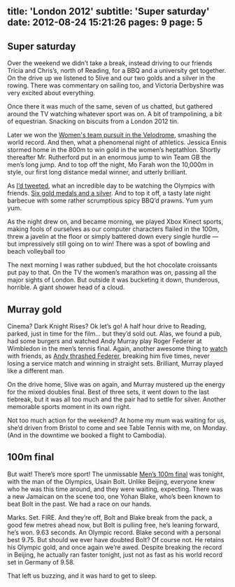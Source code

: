 title: 'London 2012'
subtitle: 'Super saturday'
date: 2012-08-24 15:21:26
pages: 9
page: 5
---

## Super saturday

Over the weekend we didn’t take a break, instead driving to our friends Tricia and Chris’s, north of Reading, for a BBQ and a university get together. On the drive up we listened to 5live and our two golds and a silver in the rowing. There was commentary on sailing too, and Victoria Derbyshire was very excited about everything.

Once there it was much of the same, seven of us chatted, but gathered around the TV watching whatever sport was on. A bit of trampolining, a bit of equestrian. Snacking on biscuits from a London 2012 tin.

Later we won the [Women's team pursuit in the Velodrome](http://london2012.bbc.co.uk/cycling-track/event/women-team-pursuit/phase=ctw402100/index.html), smashing the world record. And then, what a phenomenal night of athletics. Jessica Ennis stormed home in the 800m to win gold in the women’s heptathlon. Shortly thereafter Mr. Rutherford put in an enormous jump to win Team GB the men’s long jump. And to top off the night, Mo Farah won the 10,000m in style, our first long distance medal winner, and utterly brilliant.

As [I’d tweeted](https://twitter.com/fofr/status/231855295373131777), what an incredible day to be watching the Olympics with friends. [Six gold medals and a silver](http://www.bbc.co.uk/sport/0/olympics/19131859). And to top it off, a tasty late night barbecue with some rather scrumptious spicy BBQ’d prawns. Yum yum yum.

As the night drew on, and became morning, we played Xbox Kinect sports, making fools of ourselves as our computer characters flailed in the 100m, threw a javelin at the floor or simply battered down every single hurdle — but impressively still going on to win! There was a spot of bowling and beach volleyball too

The next morning I was rather subdued, but the hot chocolate croissants put pay to that. On the TV the women’s marathon was on, passing all the major sights of London. But outside it was bucketing it down, thunderous, horrible. A giant shower head of a cloud.

## Murray gold

Cinema? Dark Knight Rises? Ok let’s go! A half hour drive to Reading, parked, just in time for the film… but they’d sold out. Alas, we found a pub, had some burgers and watched Andy Murray play Roger Federer at Wimbledon in the men’s tennis final. Again, another awesome thing to [watch](http://www.bbc.co.uk/sport/olympics/2012/live-video/p00w314t) with friends, as [Andy thrashed Federer](http://www.bbc.co.uk/sport/0/olympics/19136775), breaking him five times, never losing a service match and winning in straight sets. Brilliant, Murray played like a different man.

On the drive home, 5live was on again, and Murray mustered up the energy for the mixed doubles final. Best of three sets, it went down to the last tiebreak, but it was all too much and the pair had to settle for silver. Another memorable sports moment in its own right.

Not too much action for the weekend? At home my mum was waiting for us, she’d driven from Bristol to come and see Table Tennis with me, on Monday. (And in the downtime we booked a flight to Cambodia).

## 100m final

But wait! There’s more sport! The unmissable [Men’s 100m final](http://www.bbc.co.uk/sport/0/olympics/18907995) was tonight, with the man of the Olympics, Usain Bolt. Unlike Beijing, everyone knew who he was this time around, and they were waiting, expecting. There was a new Jamaican on the scene too, one Yohan Blake, who’s been known to beat Bolt in the past. We had a race on our hands.

Marks. Set. FIRE. And they’re off, Bolt and Blake break from the pack, a good few metres ahead now, but Bolt is pulling free, he’s leaning forward, he’s won. 9.63 seconds. An Olympic record. Blake second with a personal best 9.75. But should we ever have doubted Bolt? Of course not. He retains his Olympic gold, and once again we’re awed. Despite breaking the record in Beijing, he actually ran faster tonight, just not as fast as his world record set in Germany of 9.58.

That left us buzzing, and it was hard to get to sleep.
